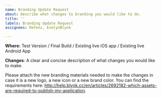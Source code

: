 ```yaml
---
name: Branding Update Request
about: Describe what changes to branding you would like to do.
title: ''
labels: Branding Update Request
assignees: Refenz, EvelynBlynk

---
```


**Where:**
Test Version / Final Build / Existing live iOS app / Existing live Android App

**Changes**:
A clear and concise description of what changes you would like to make.

Please attach the new branding materials needed to make the changes in case it is a new logo, a new icon or a new brand color.
You can find the requirements here: http://help.blynk.cc/en/articles/2692182-which-assets-are-required-to-publish-my-application.
